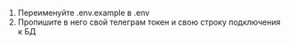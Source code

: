 1. Переименуйте .env.example в .env
2. Пропишите в него свой телеграм токен и свою строку подключения к БД